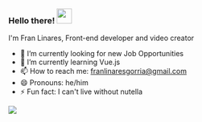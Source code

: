 ### Hello there! <img src="https://raw.githubusercontent.com/MartinHeinz/MartinHeinz/master/wave.gif" width="30px">

I'm Fran Linares, Front-end developer and video creator

- 🔭 I’m currently looking for new Job Opportunities
- 🌱 I’m currently learning Vue.js 
- 📫 How to reach me: franlinaresgorria@gmail.com
- 😄 Pronouns: he/him
- ⚡ Fun fact: I can't live without nutella

![](https://img.shields.io/badge/<WORD_ON_LEFT>-<WORD_ON_RIGHT>-informational?style=flat&logo=data:image/svg%2bxml;base64,<BASE64_DATA>)

